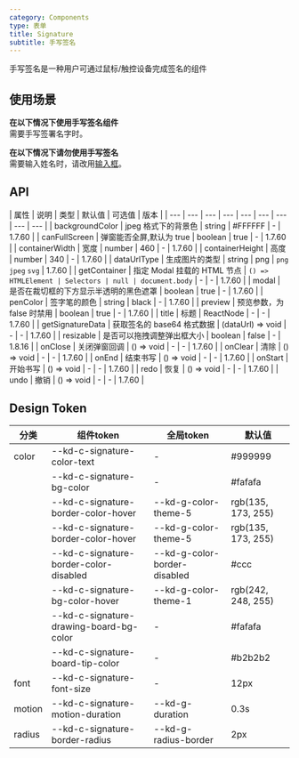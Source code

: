 ```yaml
---
category: Components
type: 表单
title: Signature
subtitle: 手写签名
---
```


手写签名是一种用户可通过鼠标/触控设备完成签名的组件

## 使用场景

**在以下情况下使用手写签名组件**  
需要手写签署名字时。

**在以下情况下请勿使用手写签名**  
需要输入姓名时，请改用[输入框](https://react.kingdee.design/components/input)。

## API

| 属性 | 说明 | 类型 | 默认值 | 可选值 | 版本 |
| --- | --- | --- | --- | --- | --- | --- | --- | --- |
| backgroundColor | jpeg 格式下的背景色 | string | #FFFFFF | - | 1.7.60 |
| canFullScreen | 弹窗能否全屏,默认为 true | boolean | true | - | 1.7.60 |
| containerWidth | 宽度 | number | 460 | - | 1.7.60 |
| containerHeight | 高度 | number | 340 | - | 1.7.60 |
| dataUrlType | 生成图片的类型 | string | png | `png` `jpeg` `svg` | 1.7.60 |
| getContainer | 指定 Modal 挂载的 HTML 节点 | `() => HTMLElement | Selectors | null | document.body` | - | - | 1.7.60 |
| modal | 是否在裁切框的下方显示半透明的黑色遮罩 | boolean | true | - | 1.7.60 |
| penColor | 签字笔的颜色 | string | black | - | 1.7.60 |
| preview | 预览参数，为 false 时禁用 | boolean | true | - | 1.7.60 |
| title | 标题 | ReactNode | - | - | 1.7.60 |
| getSignatureData | 获取签名的 base64 格式数据 | (dataUrl) => void | - | - | 1.7.60 |
| resizable | 是否可以拖拽调整弹出框大小 | boolean | false | - | 1.8.16 |
| onClose | 关闭弹窗回调 | () => void | - | - | 1.7.60 |
| onClear | 清除 | () => void | - | - | 1.7.60 |
| onEnd | 结束书写 | () => void | - | - | 1.7.60 |
| onStart | 开始书写 | () => void | - | - | 1.7.60 |
| redo | 恢复 | () => void | - | - | 1.7.60 |
| undo | 撤销 | () => void | - | - | 1.7.60 |

## Design Token

| 分类 | 组件token | 全局token | 默认值 |
| --- | --- | --- | --- |
| color | --kd-c-signature-color-text | - | #999999 |
|  | --kd-c-signature-bg-color | - | #fafafa |
|  | --kd-c-signature-border-color-hover | --kd-g-color-theme-5 | rgb(135, 173, 255) |
|  | --kd-c-signature-border-color-hover | --kd-g-color-theme-5 | rgb(135, 173, 255) |
|  | --kd-c-signature-border-color-disabled | --kd-g-color-border-disabled | #ccc |
|  | --kd-c-signature-bg-color-hover | --kd-g-color-theme-1 | rgb(242, 248, 255) |
|  | --kd-c-signature-drawing-board-bg-color | - | #fafafa |
|  | --kd-c-signature-board-tip-color | - | #b2b2b2 |
| font | --kd-c-signature-font-size | - | 12px |
| motion | --kd-c-signature-motion-duration | --kd-g-duration | 0.3s |
| radius | --kd-c-signature-border-radius | --kd-g-radius-border | 2px |
